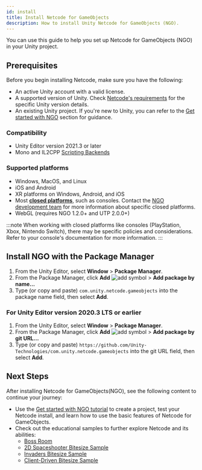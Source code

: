 ```yaml
---
id: install
title: Install Netcode for GameObjects
description: How to install Unity Netcode for GameObjects (NGO). 
---
```


You can use this guide to help you set up Netcode for GameObjects (NGO) in your Unity project.

##  Prerequisites

Before you begin installing Netcode, make sure you have the following:

- An active Unity account with a valid license.
- A supported version of Unity. Check [Netcode's requirements](#netcode-installation-requirements) for the specific Unity version details.
- An existing Unity project. If you're new to Unity, you can refer to the [Get started with NGO](../tutorials/get-started-with-ngo.md) section for guidance.

### Compatibility 

- Unity Editor version 2021.3 or later
- Mono and IL2CPP [Scripting Backends](https://docs.unity3d.com/Manual/scripting-backends.html)

### Supported platforms

- Windows, MacOS, and Linux
- iOS and Android
- XR platforms on Windows, Android, and iOS
- Most [**closed platforms**](https://unity.com/platform-installation), such as consoles. Contact the [NGO development team](https://discord.com/channels/449263083769036810/563033158480691211) for more information about specific closed platforms.
- WebGL (requires NGO 1.2.0+ and UTP 2.0.0+)

:::note
When working with closed platforms like consoles (PlayStation, Xbox, Nintendo Switch), there may be specific policies and considerations. Refer to your console's documentation for more information.
:::

## Install NGO with the Package Manager

1. From the Unity Editor, select **Window** > **Package Manager**.
2. From the Package Manager, click **Add** ![add symbol](/img/add.png) > **Add package by name…**
3. Type (or copy and paste) `com.unity.netcode.gameobjects` into the package name field, then select **Add**.

### For Unity Editor version 2020.3 LTS or earlier

1. From the Unity Editor, select **Window** > **Package Manager**.
2. From the Package Manager, click **Add** ![add symbol](/img/add.png) > **Add package by git URL…**
3. Type (or copy and paste) `https://github.com/Unity-Technologies/com.unity.netcode.gameobjects` into the git URL field, then select **Add**.

## Next Steps

After installing Netcode for GameObjects(NGO), see the following content to continue your journey:

* Use the [Get started with NGO tutorial](../tutorials/get-started-with-ngo.md) to create a project, test your Netcode install, and learn how to use the basic features of Netcode for GameObjects.
* Check out the educational samples to further explore Netcode and its abilities:
  * [Boss Room](../learn/bossroom/getting-started-boss-room.md)
  * [2D Spaceshooter Bitesize Sample](../learn/bitesize/bitesize-spaceshooter.md)
  * [Invaders Bitesize Sample](../learn/bitesize/bitesize-invaders.md)
  * [Client-Driven Bitesize Sample](../learn/bitesize/bitesize-clientdriven.md)
